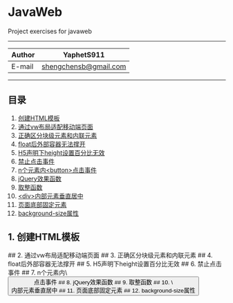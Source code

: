 # JavaWeb
Project exercises for javaweb

****

|Author|YaphetS911|
|---|---
|E-mail|shengchensb@gmail.com


****
## 目录
1. [创建HTML模板](#1-创建html模板)
2. [通过vw布局适配移动端页面](#2-通过vw布局适配移动端页面)
3. [正确区分块级元素和内联元素](#3-正确区分块级元素和内联元素)
4. [float后外部容器无法撑开](#4-float后外部容器无法撑开)
5. [H5声明下height设置百分比无效](#5-h5声明下height设置百分比无效)
6. [禁止点击事件](#6-禁止点击事件)
7. [n个元素内\<button>点击事件](#7-n个元素内button点击事件)
8. [jQuery效果函数](#8-jquery效果函数)
9. [取整函数](#9-取整函数)
10. [\<div>内部元素垂直居中](#10-div内部元素垂直居中)
11. [页面底部固定元素](#11-页面底部固定元素)
12. [background-size属性](#12-background-size属性)

## 1. 创建HTML模板
<!DOCTYPE html> 
<html lang="ZH-CN"> 
<head>
<meta charset="utf-8">
<meta name="viewport" content="width=device-width,initial-scale=1,maximum-scale=1,minimum-scale=1,user-scalable=no">
<title>****</title> 
<meta name="apple-mobile-web-app-capable" content="yes">
<meta name="apple-mobile-web-app-status-bar-style" content="default">
<meta name="apple-touch-fullscreen" content="yes">
<meta name="format-detection" content="telephone=no,email=no">
<link rel="shortcut icon" href="${pageContext.request.contextPath}/resource/image/****.ico" />
<link rel="stylesheet" type="text/css" href="${pageContext.request.contextPath}/resource/css/****.css " />
<script type="text/javascript" src="${pageContext.request.contextPath}/resource/js/****.js"></script>
<script type="text/javascript">	
<!-- 页面JS写在这里 --> 			
</script>
<style type="text/css">
<!-- 页面CSS写在这里 -->
</style>
</head> 
<body> 
<!-- 页面结构写在这里 --> 
</body>
</html>
## 2. 通过vw布局适配移动端页面
## 3. 正确区分块级元素和内联元素
## 4. float后外部容器无法撑开
## 5. H5声明下height设置百分比无效
## 6. 禁止点击事件
## 7. n个元素内\<button>点击事件
## 8. jQuery效果函数
## 9. 取整函数
## 10. \<div>内部元素垂直居中
## 11. 页面底部固定元素
## 12. background-size属性
